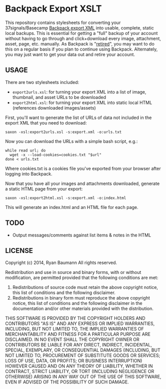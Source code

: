 Backpack Export XSLT
====================

This repository contains stylesheets for converting your 37signals/Basecamp [Backpack export XML](https://help.basecamp.com/backpack/questions/255-can-i-export-my-data-out-of-backpack) into usable, complete, static local backups. This is essential for getting a "full" backup of your account without having to go through and click+download every image, attachment, asset, page, etc. manually. As Backpack is "[retired](https://basecamp.com/backpack-retired)", you may want to do this on a regular basis if you plan to continue using Backpack. Alternately, you may just want to get your data out and retire your account.

USAGE
-----

There are two stylesheets included:

* `export2urls.xsl`: for turning your export XML into a list of image, thumbnail, and asset URLs to be downloaded
* `export2html.xsl`: for turning your export XML into static local HTML (references downloaded images/assets)

First, you'll want to generate the list of URLs of data not included in the export XML that you need to download:

    saxon -xsl:export2urls.xsl -s:export.xml -o:urls.txt

Now you can download the URLs with a simple bash script, e.g.:

    while read url; do
      wget -x --load-cookies=cookies.txt "$url"
    done < urls.txt

Where cookies.txt is a cookies file you've exported from your browser after logging into Backpack.

Now that you have all your images and attachments downloaded, generate a static HTML page from your export:

    saxon -xsl:export2html.xsl -s:export.xml -o:index.html

This will generate an index.html and an HTML file for each page.

TODO
----

* Output messages/comments against list items & notes in the HTML

LICENSE
-------
Copyright (c) 2014, Ryan Baumann
All rights reserved.

Redistribution and use in source and binary forms, with or without
modification, are permitted provided that the following conditions are met:

1. Redistributions of source code must retain the above copyright notice, this
   list of conditions and the following disclaimer. 
2. Redistributions in binary form must reproduce the above copyright notice,
   this list of conditions and the following disclaimer in the documentation
   and/or other materials provided with the distribution.

THIS SOFTWARE IS PROVIDED BY THE COPYRIGHT HOLDERS AND CONTRIBUTORS "AS IS" AND
ANY EXPRESS OR IMPLIED WARRANTIES, INCLUDING, BUT NOT LIMITED TO, THE IMPLIED
WARRANTIES OF MERCHANTABILITY AND FITNESS FOR A PARTICULAR PURPOSE ARE
DISCLAIMED. IN NO EVENT SHALL THE COPYRIGHT OWNER OR CONTRIBUTORS BE LIABLE FOR
ANY DIRECT, INDIRECT, INCIDENTAL, SPECIAL, EXEMPLARY, OR CONSEQUENTIAL DAMAGES
(INCLUDING, BUT NOT LIMITED TO, PROCUREMENT OF SUBSTITUTE GOODS OR SERVICES;
LOSS OF USE, DATA, OR PROFITS; OR BUSINESS INTERRUPTION) HOWEVER CAUSED AND
ON ANY THEORY OF LIABILITY, WHETHER IN CONTRACT, STRICT LIABILITY, OR TORT
(INCLUDING NEGLIGENCE OR OTHERWISE) ARISING IN ANY WAY OUT OF THE USE OF THIS
SOFTWARE, EVEN IF ADVISED OF THE POSSIBILITY OF SUCH DAMAGE.